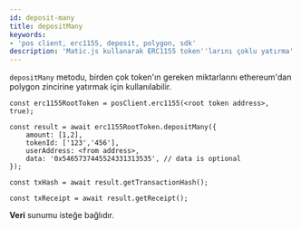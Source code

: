 ```yaml
---
id: deposit-many
title: depositMany
keywords:
- 'pos client, erc1155, deposit, polygon, sdk'
description: 'Matic.js kullanarak ERC1155 token''larını çoklu yatırma'
---
```


`depositMany` metodu, birden çok token'ın gereken miktarlarını ethereum'dan polygon zincirine yatırmak için kullanılabilir.

```
const erc1155RootToken = posClient.erc1155(<root token address>, true);

const result = await erc1155RootToken.depositMany({
    amount: [1,2],
    tokenId: ['123','456'],
    userAddress: <from address>,
    data: '0x5465737445524331313535', // data is optional
});

const txHash = await result.getTransactionHash();

const txReceipt = await result.getReceipt();

```

**Veri** sunumu isteğe bağlıdır.